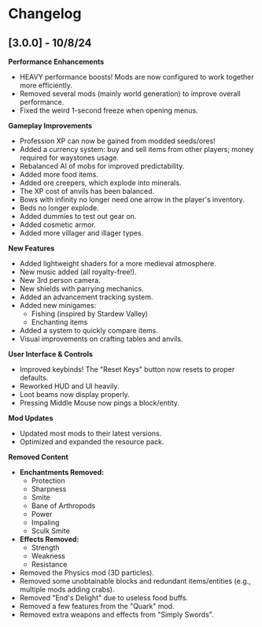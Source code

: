 # Changelog

## [3.0.0] - 10/8/24

**Performance  Enhancements**
- HEAVY performance boosts! Mods are now configured to work together more efficiently.
- Removed several mods (mainly world generation) to improve overall performance.
- Fixed the weird 1-second freeze when opening menus.

**Gameplay  Improvements**
- Profession XP can now be gained from modded seeds/ores!
- Added a currency system: buy and sell items from other players; money required for waystones usage.
- Rebalanced AI of mobs for improved predictability.
- Added more food items.
- Added ore creepers, which explode into minerals.
- The XP cost of anvils has been balanced.
- Bows with infinity no longer need one arrow in the player's inventory.
- Beds no longer explode.
- Added dummies to test out gear on.
- Added cosmetic armor.
- Added more villager and illager types.

**New  Features**
- Added lightweight shaders for a more medieval atmosphere.
- New music added (all royalty-free!).
- New 3rd person camera.
- New shields with parrying mechanics.
- Added an advancement tracking system.
- Added new minigames:
  - Fishing (inspired by Stardew Valley)
  - Enchanting items
- Added a system to quickly compare items.
- Visual improvements on crafting tables and anvils.

**User  Interface  &  Controls**
- Improved keybinds! The "Reset Keys" button now resets to proper defaults.
- Reworked HUD and UI heavily.
- Loot beams now display properly.
- Pressing Middle Mouse now pings a block/entity.

**Mod  Updates**
- Updated most mods to their latest versions.
- Optimized and expanded the resource pack.
  
**Removed  Content**
- **Enchantments  Removed:**
  - Protection
  - Sharpness
  - Smite
  - Bane of Arthropods
  - Power
  - Impaling
  - Sculk Smite
- **Effects  Removed:**
  - Strength
  - Weakness
  - Resistance
- Removed the Physics mod (3D particles).
- Removed some unobtainable blocks and redundant items/entities (e.g., multiple mods adding crabs).
- Removed "End's Delight" due to useless food buffs.
- Removed a few features from the "Quark" mod.
- Removed extra weapons and effects from "Simply Swords".
